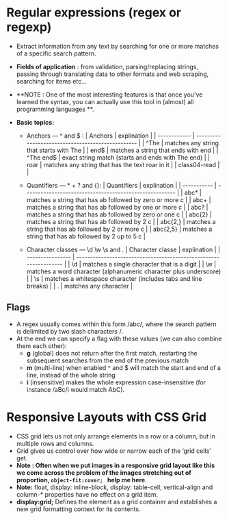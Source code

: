 # Regular expressions (regex or regexp)
 * Extract information from any text by searching for one or more matches of a specific search pattern.
 * **Fields of application** : from validation, parsing/replacing strings, passing through translating data to other formats and web scraping, searching for items etc...

 * **NOTE : One of the most interesting features is that once you’ve learned the syntax, you can actually use this tool in (almost) all programming languages **.
 * **Basic topics:**
    * Anchors — ^ and $ : 
    | Anchors      | explination                                       |
    | ------------ | ------------------------------------------------- |
    | ^The         | matches any string that starts with The           |
    | end$         | matches a string that ends with end               |
    | ^The end$    | exact string match (starts and ends with The end) |
    | roar         | matches any string that has the text roar in it   |
    | class04-read |                                                   |

    * Quantifiers — * + ? and {}:
    | Quantifiers | explination                                             |
    | ----------- | ------------------------------------------------------- |
    | abc*        | matches a string that has ab followed by zero or more c |
    | abc+        | matches a string that has ab followed by one or more c  |
    | abc?        | matches a string that has ab followed by zero or one c  |
    | abc{2}      | matches a string that has ab followed by 2 c            |
    | abc{2,}     | matches a string that has ab followed by 2 or more c    |
    | abc{2,5}    | matches a string that has ab followed by 2 up to 5 c    |
        
    * Character classes — \d \w \s and .
    | Character classe | explination                                                       |
    | ---------------- | ----------------------------------------------------------------- |
    | \d               | matches a single character that is a digit                        |
    | \w               | matches a word character (alphanumeric character plus underscore) |
    | \s               | matches a whitespace character (includes tabs and line breaks)    |
    | .                | matches any character                                             |

## Flags
 * A regex usually comes within this form /abc/, where the search pattern is delimited by two slash characters /.
 * At the end we can specify a flag with these values (we can also combine them each other):
   * **g** (global) does not return after the first match, restarting the subsequent searches from the end of the previous match
   * **m** (multi-line) when enabled ^ and $ will match the start and end of a line, instead of the whole string
   * **i** (insensitive) makes the whole expression case-insensitive (for instance /aBc/i would match AbC).

# Responsive Layouts with CSS Grid
   * CSS grid lets us not only arrange elements in a row or a column, but in multiple rows and columns.
   * Grid gives us control over how wide or narrow each of the ‘grid cells’ get.
   * **Note : Often when we put images in a responsive grid layout like this we come across the problem of the images stretching out of proportion, `object-fit:cover; ` help me here**.
   * **Note:** float, display: inline-block, display: table-cell, vertical-align and column-* properties have no effect on a grid item.
   * **display:grid;** Defines the element as a grid container and establishes a new grid formatting context for its contents.